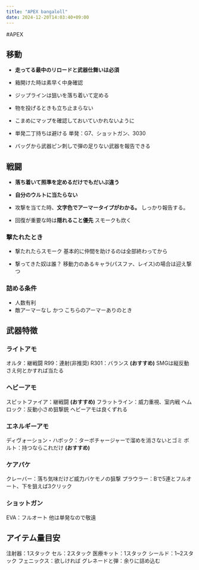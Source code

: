 ```yaml
---
title: "APEX bangaloll"
date: 2024-12-20T14:03:40+09:00
---
```

#APEX

## 移動
- **走ってる最中のリロードと武器仕舞いは必須**

- 箱開けた時は素早く中身確認
- ジップラインは狙いを落ち着いて定める

- 物を投げるときも立ち止まらない
- こまめにマップを確認しておいていかれないように

- 単発二丁持ちは避ける
単発：G7、ショットガン、3030

- バッグから武器ピン刺しで弾の足りない武器を報告できる

## 戦闘
- **落ち着いて照準を定めるだけでもだいぶ違う**

- **自分のウルトに当たらない**

- 攻撃を当てた時、**文字色でアーマータイプがわかる。**
しっかり報告する。

- 回復が重要な時は**隠れること優先**
スモークも炊く

### 撃たれたとき
- 撃たれたらスモーク
基本的に仲間を助けるのは全部終わってから

- 撃ってきた奴は誰？
移動力のあるキャラ(パスファ、レイス)の場合は迎え撃つ

### 詰める条件
- 人数有利
- 敵アーマーなし かつ こちらのアーマーありのとき

## 武器特徴
### ライトアモ
オルタ：継戦闘
R99：連射(非推奨)
R301：バランス **(おすすめ)**
SMGは縦反動さえ何とかすれば当たる

### ヘビーアモ
スピットファイア：継戦闘 **(おすすめ)**
フラットライン：威力重視、室内戦
ヘムロック：反動小さめ狙撃銃
ヘビーアモは良くずれる

### エネルギーアモ
ディヴォーション・ハボック：ターボチャージャーで溜めを消さないとゴミ
ボルト：持つならこれだけ **(おすすめ)**

### ケアパケ
クレーバー：落ち気味だけど威力バケモノの狙撃
プラウラー：Bで5連とフルオート、下を狙えば3クリック

### ショットガン
EVA：フルオート
他は単発なので敬遠

## アイテム量目安
注射器：1スタック
セル：2スタック
医療キット：1スタック
シールド：1~2スタック
フェニックス：欲しければ
グレネードと弾：余りに詰め込む
